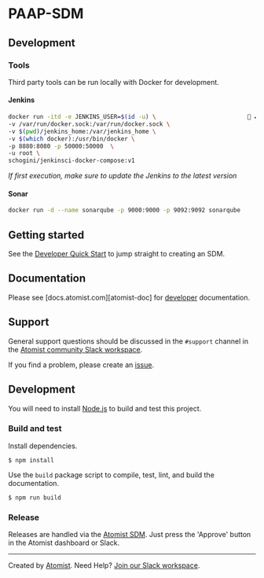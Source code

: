 # PAAP-SDM
## Development
### Tools
Third party tools can be run locally with Docker for development.

#### Jenkins
```bash
docker run -itd -e JENKINS_USER=$(id -u) \                           ✔  4264  08:52:16
-v /var/run/docker.sock:/var/run/docker.sock \
-v $(pwd)/jenkins_home:/var/jenkins_home \
-v $(which docker):/usr/bin/docker \
-p 8880:8080 -p 50000:50000  \
-u root \
schogini/jenkinsci-docker-compose:v1
```

*If first execution, make sure to update the Jenkins to the latest version*

#### Sonar
```bash
docker run -d --name sonarqube -p 9000:9000 -p 9092:9092 sonarqube
```

## Getting started

See the [Developer Quick Start][atomist-quick] to jump straight to
creating an SDM.

[atomist-quick]: https://docs.atomist.com/quick-start/ (Atomist - Developer Quick Start)

## Documentation

Please see [docs.atomist.com][atomist-doc] for
[developer][atomist-doc-sdm] documentation.

[atomist-doc-sdm]: https://docs.atomist.com/developer/sdm/ (Atomist Documentation - SDM Developer)

## Support

General support questions should be discussed in the `#support`
channel in the [Atomist community Slack workspace][slack].

If you find a problem, please create an [issue][].

[issue]: https://github.com/atomist-seeds/empty-sdm/issues

## Development

You will need to install [Node.js][node] to build and test this
project.

[node]: https://nodejs.org/ (Node.js)

### Build and test

Install dependencies.

```
$ npm install
```

Use the `build` package script to compile, test, lint, and build the
documentation.

```
$ npm run build
```

### Release

Releases are handled via the [Atomist SDM][atomist-sdm].  Just press
the 'Approve' button in the Atomist dashboard or Slack.

[atomist-sdm]: https://github.com/atomist/atomist-sdm (Atomist Software Delivery Machine)

---

Created by [Atomist][atomist].
Need Help?  [Join our Slack workspace][slack].

[atomist]: https://atomist.com/ (Atomist - How Teams Deliver Software)
[slack]: https://join.atomist.com/ (Atomist Community Slack)
